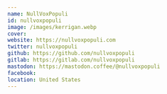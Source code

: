 ```yaml
---
name: NullVoxPopuli
id: nullvoxpopuli
image: /images/kerrigan.webp
cover:
website: https://nullvoxpopuli.com
twitter: nullvoxpopuli
github: https://github.com/nullvoxpopuli
gitlab: https://gitlab.com/nullvoxpopuli
mastodon: https://mastodon.coffee/@nullvoxpopuli
facebook:
location: United States
---
```



